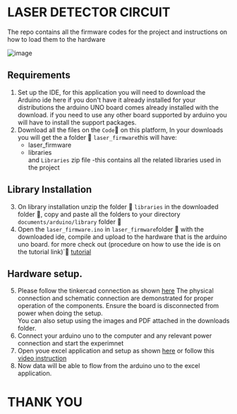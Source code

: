 # LASER DETECTOR CIRCUIT

The repo contains all the firmware codes for the project and instructions on how to load them to the hardware

![image](https://user-images.githubusercontent.com/85989401/215305267-d380d16b-ee42-4c24-9bcb-9868d8e85608.png)

## Requirements
1. Set up the IDE, for this application you will need to download the Arduino ide here if you don't have it already installed for your distributions
the arduino UNO board comes already installed with the download. if you need to use any other board supported by arduino you will have to install the support packages.
2. Download all the files on the `Code`:arrow_down_small: on this platform, In your downloads you will get the a folder :file_folder:  `laser_firmware`this will have:
     - laser_firmware
     - libraries
</br> and `Libraries` zip file -this contains all the related libraries used in the project

 ## Library Installation
 3. On library installation unzip the folder :file_folder: `libraries` in the downloaded folder :file_folder:, copy and paste all the folders to your directory `documents/arduino/library` folder :file_folder:
 4.  Open the `laser_firmware.ino`  in `laser_firmware`folder :file_folder: with the downloaded ide, compile and upload to the hardware that is the arduino uno board.
 for more check out (procedure on how to use the ide is on the tutorial link)`:link:    [tutorial](https://www.youtube.com/watch?v=nL34zDTPkcs&t=3s)
 
 ## Hardware setup.
 5. Please follow the tinkercad connection as shown [here](https://www.tinkercad.com/things/2OciVETjter-swanky-migelo-waasa/editel?sharecode=Z_y9Ee0JQv2wn-_fAiqYmlN60dxicv_giDQWQEpBA70)
 The physical connection and schematic connection are demonstrated for proper operation of the components. 
 Ensure the board is disconnected from power when doing the setup.
 <br>You can also setup using the images and PDF attached in the downloads folder.<br>
 6. Connect your arduino uno to the computer and any relevant power connection and start the experimnet
 7. Open youe excel application and setup as shown [here](https://learn.microsoft.com/en-us/microsoft-365/education/data-streamer/connecting-serial-devices#data-format) or follow this [video instruction](https://www.youtube.com/watch?v=rvL0ut5phmM)
 8. Now data will be able to flow from the arduino uno to the excel application.
 
 # THANK YOU
